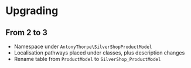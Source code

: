 # Upgrading

## From 2 to 3
- Namespace under `AntonyThorpe\SilverShopProductModel`
- Localisation pathways placed under classes, plus description changes
- Rename table from `ProductModel` to `SilverShop_ProductModel`
